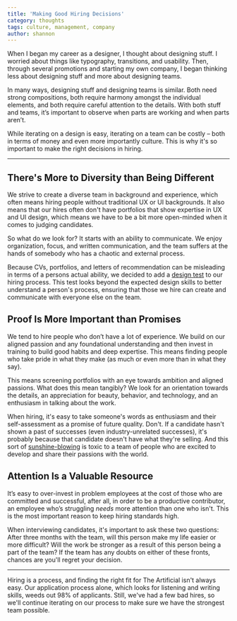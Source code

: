 ```yaml
---
title: 'Making Good Hiring Decisions'
category: thoughts
tags: culture, management, company
author: shannon
---
```



When I began my career as a designer, I thought about designing stuff. I worried about things like typography, transitions, and usability. Then, through several promotions and starting my own company, I began thinking less about designing stuff and more about designing teams.

In many ways, designing stuff and designing teams is similar. Both need strong compositions, both require harmony amongst the individual elements, and both require careful attention to the details. With both stuff and teams, it’s important to observe when parts are working and when parts aren’t.

While iterating on a design is easy, iterating on a team can be costly – both in terms of money and even more importantly culture. This is why it's so important to make the right decisions in hiring.

---

## There's More to Diversity than Being Different

We strive to create a diverse team in background and experience, which often means hiring people without traditional UX or UI backgrounds. It also means that our hires often don't have portfolios that show expertise in UX and UI design, which means we have to be a bit more open-minded when it comes to judging candidates.

So what do we look for? It starts with an ability to communicate. We enjoy organization, focus, and written communication, and the team suffers at the hands of somebody who has a chaotic and external process.

Because CVs, portfolios, and letters of recommendation can be misleading in terms of a persons actual ability, we decided to add a [design test](http://theartificial.nl/blog/2017/04/11/design-test.html) to our hiring process. This test looks beyond the expected design skills to better understand a person's process, ensuring that those we hire can create and communicate with everyone else on the team.

## Proof Is More Important than Promises

We tend to hire people who don’t have a lot of experience. We build on our aligned passion and any foundational understanding and then invest in training to build good habits and deep expertise. This means finding people who take pride in what they make (as much or even more than in what they say).

This means screening portfolios with an eye towards ambition and aligned passions. What does this mean tangibly? We look for an orientation towards the details, an appreciation for beauty, behavior, and technology, and an enthusiasm in talking about the work.

When hiring, it's easy to take someone's words as enthusiasm and their self-assessment as a promise of future quality. Don't. If a candidate hasn't shown a past of successes (even industry-unrelated successes), it's probably because that candidate doesn't have what they're selling. And this sort of [sunshine-blowing](http://www.urbandictionary.com/define.php?term=blowing%20sunshine) is toxic to a team of people who are excited to develop and share their passions with the world.

## Attention Is a Valuable Resource

It’s easy to over-invest in problem employees at the cost of those who are committed and successful, after all, in order to be a productive contributor, an employee who’s struggling _needs_ more attention than one who isn't. This is the most important reason to keep hiring standards high.

When interviewing candidates, it's important to ask these two questions: After three months with the team, will this person make my life easier or more difficult? Will the work be stronger as a result of this person being a part of the team? If the team has any doubts on either of these fronts, chances are you'll regret your decision.

---

Hiring is a process, and finding the right fit for The Artificial isn't always easy. Our application process alone, which looks for listening and writing skills, weeds out 98% of applicants. Still, we've had a few bad hires, so we'll continue iterating on our process to make sure we have the strongest team possible.
